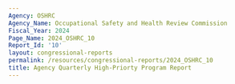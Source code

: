 ```yaml
---
Agency: OSHRC
Agency_Name: Occupational Safety and Health Review Commission
Fiscal_Year: 2024
Page_Name: 2024_OSHRC_10
Report_Id: '10'
layout: congressional-reports
permalink: /resources/congressional-reports/2024_OSHRC_10
title: Agency Quarterly High-Priorty Program Report
---
```

